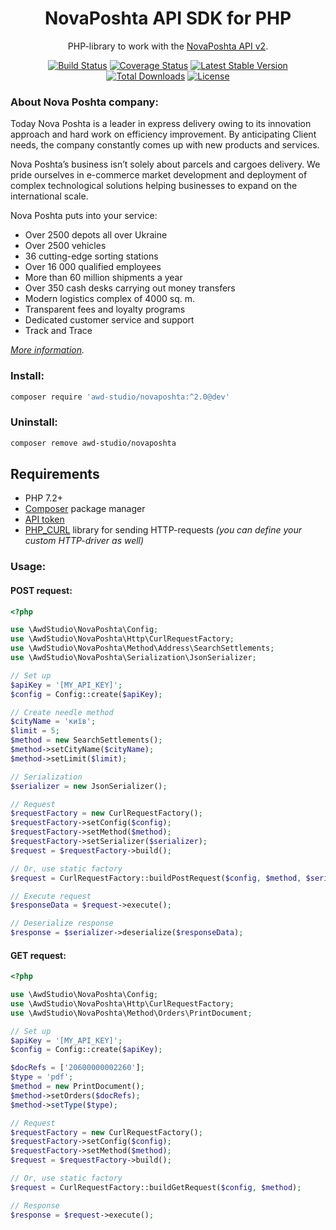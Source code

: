 <h1 align="center">NovaPoshta API SDK for PHP</h1>

<p align="center">PHP-library to work with the <a href="https://devcenter.novaposhta.ua/docs/services/">NovaPoshta API v2</a>.</p>

<p align="center">
<a href="https://travis-ci.org/awd-studio/NovaPoshta" title="Build Status"><img src="https://travis-ci.org/awd-studio/NovaPoshta.svg?branch=dev" alt="Build Status" /></a>
<a href="https://coveralls.io/github/awd-studio/NovaPoshta" title="Coverage Status"><img src="https://coveralls.io/repos/github/awd-studio/NovaPoshta/badge.svg" alt="Coverage Status" /></a>
<a href="https://packagist.org/packages/awd-studio/NovaPoshta" title="Latest Stable Version"><img src="https://poser.pugx.org/awd-studio/NovaPoshta/v/stable" alt="Latest Stable Version" /></a>
<a href="https://packagist.org/packages/awd-studio/NovaPoshta" title="Total Downloads"><img src="https://poser.pugx.org/awd-studio/NovaPoshta/downloads" alt="Total Downloads" /></a>
<a href="https://github.com/awd-studio/NovaPoshta/blob/dev/LICENSE" title="License"><img src="https://poser.pugx.org/awd-studio/NovaPoshta/license" alt="License" /></a>
</p>

### About Nova Poshta company:

Today Nova Poshta is a leader in express delivery owing to its innovation approach and hard work on efficiency improvement. By anticipating Client needs, the company constantly comes up with new products and services.

Nova Poshta’s business isn’t solely about parcels and cargoes delivery. We pride ourselves in e-commerce market development and deployment of complex technological solutions helping businesses to expand on the international scale.

Nova Poshta puts into your service:

- Over 2500 depots all over Ukraine
- Over 2500 vehicles
- 36 cutting-edge sorting stations
- Over 16 000 qualified employees
- More than 60 million shipments a year
- Over 350 cash desks carrying out money transfers
- Modern logistics complex of 4000 sq. m.
- Transparent fees and loyalty programs
- Dedicated customer service and support
- Track and Trace

*[More information](https://novaposhta.ua/en/o_kompanii/nova_poshta_sogodni).*

### Install:
```bash
composer require 'awd-studio/novaposhta:^2.0@dev'
```

### Uninstall:
```bash
composer remove awd-studio/novaposhta
```

## Requirements
- PHP 7.2+
- [Composer](https://getcomposer.org) package manager
- [API token](https://devcenter.novaposhta.ua/blog/%D0%BF%D0%BE%D0%BB%D1%83%D1%87%D0%B5%D0%BD%D0%B8%D0%B5-api-%D0%BA%D0%BB%D1%8E%D1%87%D0%B0)
- [PHP_CURL](http://php.net/manual/book.curl.php) library for sending HTTP-requests *(you can define your custom HTTP-driver as well)*

### Usage:

#### POST request:
```php
<?php

use \AwdStudio\NovaPoshta\Config;
use \AwdStudio\NovaPoshta\Http\CurlRequestFactory;
use \AwdStudio\NovaPoshta\Method\Address\SearchSettlements;
use \AwdStudio\NovaPoshta\Serialization\JsonSerializer;

// Set up
$apiKey = '[MY_API_KEY]';
$config = Config::create($apiKey);

// Create needle method
$cityName = 'київ';
$limit = 5;
$method = new SearchSettlements();
$method->setCityName($cityName);
$method->setLimit($limit);

// Serialization
$serializer = new JsonSerializer();

// Request
$requestFactory = new CurlRequestFactory();
$requestFactory->setConfig($config);
$requestFactory->setMethod($method);
$requestFactory->setSerializer($serializer);
$request = $requestFactory->build();

// Or, use static factory
$request = CurlRequestFactory::buildPostRequest($config, $method, $serializer);

// Execute request
$responseData = $request->execute();

// Deserialize response
$response = $serializer->deserialize($responseData);
```

#### GET request:
```php
<?php

use \AwdStudio\NovaPoshta\Config;
use \AwdStudio\NovaPoshta\Http\CurlRequestFactory;
use \AwdStudio\NovaPoshta\Method\Orders\PrintDocument;

// Set up
$apiKey = '[MY_API_KEY]';
$config = Config::create($apiKey);

$docRefs = ['20600000002260'];
$type = 'pdf';
$method = new PrintDocument();
$method->setOrders($docRefs);
$method->setType($type);

// Request
$requestFactory = new CurlRequestFactory();
$requestFactory->setConfig($config);
$requestFactory->setMethod($method);
$request = $requestFactory->build();

// Or, use static factory
$request = CurlRequestFactory::buildGetRequest($config, $method);

// Response
$response = $request->execute();
```
